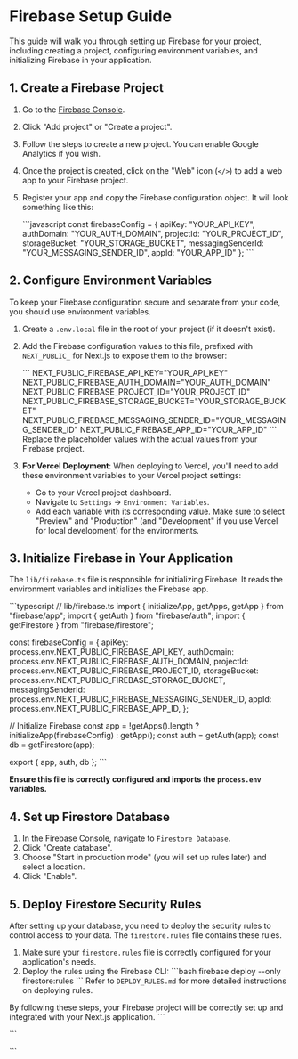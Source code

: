 # Firebase Setup Guide

This guide will walk you through setting up Firebase for your project, including creating a project, configuring environment variables, and initializing Firebase in your application.

## 1. Create a Firebase Project

1.  Go to the [Firebase Console](https://console.firebase.google.com/).
2.  Click "Add project" or "Create a project".
3.  Follow the steps to create a new project. You can enable Google Analytics if you wish.
4.  Once the project is created, click on the "Web" icon (`</>`) to add a web app to your Firebase project.
5.  Register your app and copy the Firebase configuration object. It will look something like this:

    \`\`\`javascript
    const firebaseConfig = {
      apiKey: "YOUR_API_KEY",
      authDomain: "YOUR_AUTH_DOMAIN",
      projectId: "YOUR_PROJECT_ID",
      storageBucket: "YOUR_STORAGE_BUCKET",
      messagingSenderId: "YOUR_MESSAGING_SENDER_ID",
      appId: "YOUR_APP_ID"
    };
    \`\`\`

## 2. Configure Environment Variables

To keep your Firebase configuration secure and separate from your code, you should use environment variables.

1.  Create a `.env.local` file in the root of your project (if it doesn't exist).
2.  Add the Firebase configuration values to this file, prefixed with `NEXT_PUBLIC_` for Next.js to expose them to the browser:

    \`\`\`
    NEXT_PUBLIC_FIREBASE_API_KEY="YOUR_API_KEY"
    NEXT_PUBLIC_FIREBASE_AUTH_DOMAIN="YOUR_AUTH_DOMAIN"
    NEXT_PUBLIC_FIREBASE_PROJECT_ID="YOUR_PROJECT_ID"
    NEXT_PUBLIC_FIREBASE_STORAGE_BUCKET="YOUR_STORAGE_BUCKET"
    NEXT_PUBLIC_FIREBASE_MESSAGING_SENDER_ID="YOUR_MESSAGING_SENDER_ID"
    NEXT_PUBLIC_FIREBASE_APP_ID="YOUR_APP_ID"
    \`\`\`
    Replace the placeholder values with the actual values from your Firebase project.

3.  **For Vercel Deployment**:
    When deploying to Vercel, you'll need to add these environment variables to your Vercel project settings:
    *   Go to your Vercel project dashboard.
    *   Navigate to `Settings` -> `Environment Variables`.
    *   Add each variable with its corresponding value. Make sure to select "Preview" and "Production" (and "Development" if you use Vercel for local development) for the environments.

## 3. Initialize Firebase in Your Application

The `lib/firebase.ts` file is responsible for initializing Firebase. It reads the environment variables and initializes the Firebase app.

\`\`\`typescript
// lib/firebase.ts
import { initializeApp, getApps, getApp } from "firebase/app";
import { getAuth } from "firebase/auth";
import { getFirestore } from "firebase/firestore";

const firebaseConfig = {
  apiKey: process.env.NEXT_PUBLIC_FIREBASE_API_KEY,
  authDomain: process.env.NEXT_PUBLIC_FIREBASE_AUTH_DOMAIN,
  projectId: process.env.NEXT_PUBLIC_FIREBASE_PROJECT_ID,
  storageBucket: process.env.NEXT_PUBLIC_FIREBASE_STORAGE_BUCKET,
  messagingSenderId: process.env.NEXT_PUBLIC_FIREBASE_MESSAGING_SENDER_ID,
  appId: process.env.NEXT_PUBLIC_FIREBASE_APP_ID,
};

// Initialize Firebase
const app = !getApps().length ? initializeApp(firebaseConfig) : getApp();
const auth = getAuth(app);
const db = getFirestore(app);

export { app, auth, db };
\`\`\`

**Ensure this file is correctly configured and imports the `process.env` variables.**

## 4. Set up Firestore Database

1.  In the Firebase Console, navigate to `Firestore Database`.
2.  Click "Create database".
3.  Choose "Start in production mode" (you will set up rules later) and select a location.
4.  Click "Enable".

## 5. Deploy Firestore Security Rules

After setting up your database, you need to deploy the security rules to control access to your data. The `firestore.rules` file contains these rules.

1.  Make sure your `firestore.rules` file is correctly configured for your application's needs.
2.  Deploy the rules using the Firebase CLI:
    \`\`\`bash
    firebase deploy --only firestore:rules
    \`\`\`
    Refer to `DEPLOY_RULES.md` for more detailed instructions on deploying rules.

By following these steps, your Firebase project will be correctly set up and integrated with your Next.js application.
\`\`\`

\`\`\`


\`\`\`
